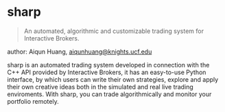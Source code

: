 # sharp

> An automated, algorithmic and customizable trading system for Interactive Brokers.


author:  Aiqun Huang, aiqunhuang@knights.ucf.edu

sharp is an automated trading system developed in connection with the C++ API provided by Interactive Brokers, it has
an easy-to-use Python interface, by which users can write their own strategies, explore and apply their own creative ideas
both in the simulated and real live trading enviroments. With sharp, you can trade algorithmically and monitor your portfolio
remotely.


